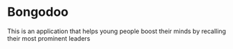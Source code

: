 # Bongodoo
This is an application that helps young people boost their minds by recalling their most prominent leaders

